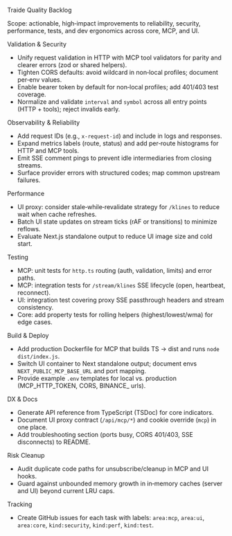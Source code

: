 Traide Quality Backlog

Scope: actionable, high‑impact improvements to reliability, security, performance, tests, and dev ergonomics across core, MCP, and UI.

Validation & Security
- Unify request validation in HTTP with MCP tool validators for parity and clearer errors (zod or shared helpers).
- Tighten CORS defaults: avoid wildcard in non‑local profiles; document per‑env values.
- Enable bearer token by default for non‑local profiles; add 401/403 test coverage.
- Normalize and validate `interval` and `symbol` across all entry points (HTTP + tools); reject invalids early.

Observability & Reliability
- Add request IDs (e.g., `x-request-id`) and include in logs and responses.
- Expand metrics labels (route, status) and add per‑route histograms for HTTP and MCP tools.
- Emit SSE comment pings to prevent idle intermediaries from closing streams.
- Surface provider errors with structured codes; map common upstream failures.

Performance
- UI proxy: consider stale‑while‑revalidate strategy for `/klines` to reduce wait when cache refreshes.
- Batch UI state updates on stream ticks (rAF or transitions) to minimize reflows.
- Evaluate Next.js standalone output to reduce UI image size and cold start.

Testing
- MCP: unit tests for `http.ts` routing (auth, validation, limits) and error paths.
- MCP: integration tests for `/stream/klines` SSE lifecycle (open, heartbeat, reconnect).
- UI: integration test covering proxy SSE passthrough headers and stream consistency.
- Core: add property tests for rolling helpers (highest/lowest/wma) for edge cases.

Build & Deploy
- Add production Dockerfile for MCP that builds TS → dist and runs `node dist/index.js`.
- Switch UI container to Next standalone output; document envs `NEXT_PUBLIC_MCP_BASE_URL` and port mapping.
- Provide example `.env` templates for local vs. production (MCP_HTTP_TOKEN, CORS, BINANCE_ urls).

DX & Docs
- Generate API reference from TypeScript (TSDoc) for core indicators.
- Document UI proxy contract (`/api/mcp/*`) and cookie override (`mcp`) in one place.
- Add troubleshooting section (ports busy, CORS 401/403, SSE disconnects) to README.

Risk Cleanup
- Audit duplicate code paths for unsubscribe/cleanup in MCP and UI hooks.
- Guard against unbounded memory growth in in‑memory caches (server and UI) beyond current LRU caps.

Tracking
- Create GitHub issues for each task with labels: `area:mcp`, `area:ui`, `area:core`, `kind:security`, `kind:perf`, `kind:test`.

